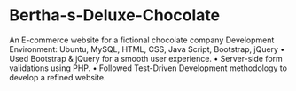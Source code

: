 # Bertha-s-Deluxe-Chocolate
An E-commerce website for a fictional chocolate company
Development Environment: Ubuntu, MySQL, HTML, CSS, Java Script, Bootstrap, jQuery
• Used Bootstrap & jQuery for a smooth user experience.
• Server-side form validations using PHP.
• Followed Test-Driven Development methodology to develop a refined website.
